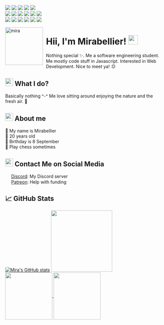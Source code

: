 ![](https://api.ghprofile.me/view?username=MiraBellierr&color=DA70D6&style=plastic&logo=Github&logoColor=DA70D6)
[![](https://img.shields.io/discord/864537979339014184?color=blue&label=Kanna%27s%20Kawaii%20Klubhouse&logo=discord&logoColor=white&style=plastic)](https://discord.gg/NcPeGuNEdc)
[![](https://img.shields.io/github/sponsors/MiraBellierr?color=DDA0DD&label=Patreon&logo=Patreon&logoColor=DDA0DD&style=plastic)](https://www.patreon.com/jasminebot)
[![](https://img.shields.io/github/followers/MiraBellierr?color=EE82EE&label=Followers&logo=Github&logoColor=EE82EE&style=plastic)](https://github.com/MiraBellierr)
[![](https://img.shields.io/github/stars/MiraBellierr/Kannabotto?color=DA70D6&label=Stars&logo=Github&logoColor=DA70D6&style=plastic)](https://github.com/MiraBellierr/Kannabotto)<br>
![](https://img.shields.io/badge/Linux-00008B?style=plastic&logo=linux&logoColor=white)
![](https://img.shields.io/badge/Ubuntu-E95420?style=plastic&logo=ubuntu&logoColor=white)
![](https://img.shields.io/badge/Bash-ED1C24?style=plastic&logo=gnu-bash&logoColor=white)
![](https://img.shields.io/badge/Visual%20Studio%20Code-0078d7?style=plastic&logo=visual-studio-code&logoColor=white)
![](https://img.shields.io/badge/SQLite-07405E?style=plastic&logo=sqlite&logoColor=white)
![](https://img.shields.io/badge/JavaScript-F7DF1E?style=plastic&logo=javascript&logoColor=black)<br>
![](https://img.shields.io/badge/Node.js-43853D?style=plastic&logo=node-dot-js&logoColor=white)
![](https://img.shields.io/badge/C%2B%2B-00599C?style=plastic&logo=c%2B%2B&logoColor=white)
![](https://img.shields.io/badge/C-00599C?style=plastic&logo=c&logoColor=white)
![](https://img.shields.io/badge/Java-ED8B00?style=plastic&logo=java&logoColor=white)
![](https://img.shields.io/badge/DigitalOcean-%230167ff.svg?style=plastic&logo=digitalOcean&logoColor=white)
![](https://img.shields.io/badge/Intel-Core_i5_5th-0071C5?style=plastic&logo=intel&logoColor=white)

<img width="120" height="120" align="left" style="float: left; margin: 0 10px 0 0;" alt="mira" src="https://github.com/MiraBellierr.png">

# Hii, I'm Mirabellier! <img src="https://raw.githubusercontent.com/MartinHeinz/MartinHeinz/master/wave.gif" width="30px" height="30px">
Nothing special ✨. Me a software engineering student. Me mostly code stuff in Javascript. Interested in Web Development. Nice to meet ya! :D
## <img src="https://github.com/SP-XD/SP-XD/blob/main/images/hyperkitty.gif?raw=true" width="25px" height="25px"/> What I do?
Basically nothing ^-^ Me love sitting around enjoying the nature and the fresh air. 🌳

## <img src="https://github.com/SP-XD/SP-XD/blob/main/images/message.gif?raw=true" width="25" /> About me
🌿 My name is Mirabellier<br>
🍂 20 years old<br>
🍓 Birthday is 8 September<br>
🧩 Play chess sometimes<br>

## <img src="https://github.com/SP-XD/SP-XD/blob/main/images/letterbox.gif?raw=true" width="25px" height="25px"/> Contact Me on Social Media
<img src="https://external-content.duckduckgo.com/iu/?u=http%3A%2F%2Ficon-library.com%2Fimages%2Fdiscordapp-icon%2Fdiscordapp-icon-22.jpg&f=1&nofb=1" width="15px" height="15px" /> [Discord](https://discord.gg/NcPeGuNEdc): My Discord server<br>
<img src="https://cdn.icon-icons.com/icons2/2429/PNG/512/patreon_logo_icon_147253.png" width="15px" height="15px" /> [Patreon](https://www.patreon.com/kannacoco?fan_landing=true): Help with funding
## &#x1f4c8; GitHub Stats
[![Mira's GitHub stats](https://github-readme-stats.vercel.app/api?username=MiraBellierr&theme=radical&include_all_commits=true&show_icons=true)](https://github.com/MiraBellierr)
<img src="https://github-readme-stats.vercel.app/api/top-langs/?username=MiraBellierr&theme=radical&langs_count=10&hide=html,css,makefile,shell,Dockerfile&layout=compact&custom_title=Mira's%20Top%20Languages" height=195px/>
<br>
<a href="https://github.com/MiraBellierr/kanna">
  <img align="center" src="https://github-readme-stats.vercel.app/api/pin/?username=MiraBellierr&repo=kanna&theme=radical" height=150px/>
</a>
<a href="[https://github.com/MiraBellierr/kanna](https://github.com/MiraBellierr/image-uploader)">
  <img align="center" src="https://github-readme-stats.vercel.app/api/pin/?username=MiraBellierr&repo=kanna&theme=radical" height=150px/>
</a>

[0]: https://discord.gg/NcPeGuNEdc
